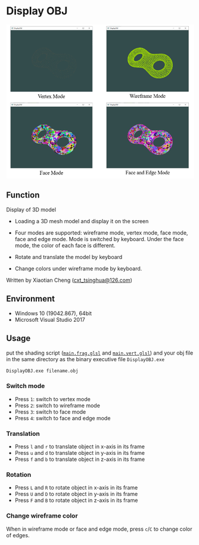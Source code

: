 # Display OBJ

![mode](figs/modes.PNG)
## Function
Display of 3D model

* Loading a 3D mesh model and display it on the screen

* Four modes are supported: wireframe mode, vertex mode, face mode, face and edge mode.  Mode is switched by keyboard. Under the face mode, the color of each face is different.

* Rotate and translate the model by keyboard

* Change colors under wireframe mode by keyboard.

Written by Xiaotian Cheng (cxt_tsinghua@126.com)

## Environment
* Windows 10 (19042.867), 64bit
* Microsoft Visual Studio 2017 

## Usage
put the shading script ([`main.frag.glsl`](data/main.frag.glsl) and [`main.vert.glsl`](data/main.vert.glsl)) and your obj file in the same directory as the binary executive file `DisplayOBJ.exe`
```cmd
DisplayOBJ.exe filename.obj
```

### Switch mode
* Press `1`: switch to vertex mode
* Press `2`: switch to wireframe mode
* Press `3`: switch to face mode
* Press `4`: switch to face and edge mode

### Translation
* Press `l` and `r` to translate object in x-axis in its frame
* Press `u` and `d` to translate object in y-axis in its frame
* Press `f` and `b` to translate object in z-axis in its frame

### Rotation
* Press `L` and `R` to rotate object in x-axis in its frame
* Press `U` and `D` to rotate object in y-axis in its frame
* Press `F` and `B` to rotate object in z-axis in its frame

### Change wireframe color
When in wireframe mode or face and edge mode, press `c`/`C` to change color of edges.